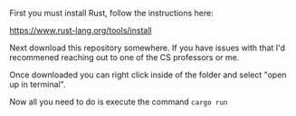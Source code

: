 First you must install Rust, follow the instructions here:

https://www.rust-lang.org/tools/install

Next download this repository somewhere. If you have issues with that I'd recommened reaching out to one of the CS professors or me.

Once downloaded you can right click inside of the folder and select "open up in terminal".

Now all you need to do is execute the command ```cargo run```
